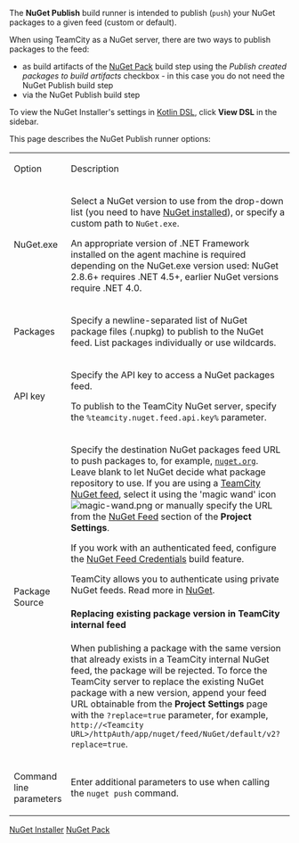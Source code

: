 [//]: # (title: NuGet Publish)
[//]: # (auxiliary-id: NuGet Publish)

The __NuGet Publish__ build runner is intended to publish (`push`) your NuGet packages to a given feed (custom or default).

<tip>

When using TeamCity as a NuGet server, there are two ways to publish packages to the feed:
* as build artifacts of the [NuGet Pack](nuget-pack.md) build step using the _Publish created packages to build artifacts_ checkbox \- in this case you do not need the NuGet Publish build step
* via the NuGet Publish build step
</tip>


<include src="nuget.md" include-id="nuget-OS"/>
 
<tip>

To view the NuGet Installer's settings in [Kotlin DSL](kotlin-dsl.md), click __View DSL__ in the sidebar.

</tip>

This page describes the NuGet Publish runner options:

<table><tr>

<td>

Option


</td>

<td>

Description


</td></tr><tr>

<td>

NuGet.exe


</td>

<td>

Select a NuGet version to use from the drop\-down list (you need to have [NuGet installed](nuget.md)), or specify a custom path to `NuGet.exe`.

<note>

An appropriate version of .NET Framework installed on the agent machine is required depending on the NuGet.exe version used: NuGet 2.8.6\+ requires .NET 4.5\+, earlier NuGet versions require .NET 4.0.
</note>


</td></tr><tr>

<td>

Packages


</td>

<td>

Specify a newline\-separated list of NuGet package files (.nupkg) to publish to the NuGet feed. List packages individually or use wildcards.


</td></tr><tr>

<td>

API key


</td>

<td>

Specify the API key to access a NuGet packages feed.

To publish to the TeamCity NuGet server, specify the `%teamcity.nuget.feed.api.key%` parameter.


</td></tr><tr>

<td>

Package Source


</td>

<td>

Specify the destination NuGet packages feed URL to push packages to, for example, [`nuget.org`](http://nuget.org). Leave blank to let NuGet decide what package repository to use. If you are using a [TeamCity NuGet feed](using-teamcity-as-nuget-feed.md), select it using the 'magic wand' icon ![magic-wand.png](magic-wand.png) or manually specify the URL from the [NuGet Feed](using-teamcity-as-nuget-feed.md) section of the __Project Settings__.

If you work with an authenticated feed, configure the [NuGet Feed Credentials](nuget-feed-credentials.md) build feature.   

TeamCity allows you to authenticate using private NuGet feeds. Read more in [NuGet](nuget.md#Authentication+in+private+NuGet+Feeds).

#### Replacing existing package version in TeamCity internal feed

When publishing a package with the same version that already exists in a TeamCity internal NuGet feed, the package will be rejected. To force the TeamCity server to replace the existing NuGet package with a new version, append your feed URL obtainable from the __Project Settings__ page with the `?replace=true` parameter, for example, `http://<Teamcity URL>/httpAuth/app/nuget/feed/NuGet/default/v2?replace=true`.


</td></tr><tr>

<td>

Command line parameters

</td>

<td>

Enter additional parameters to use when calling the `nuget push` command.

</td></tr></table>

 <seealso>
        <category ref="admin-guide">
            <a href="nuget-installer.md">NuGet Installer</a>
            <a href="nuget-pack.md">NuGet Pack</a>
        </category>
</seealso>